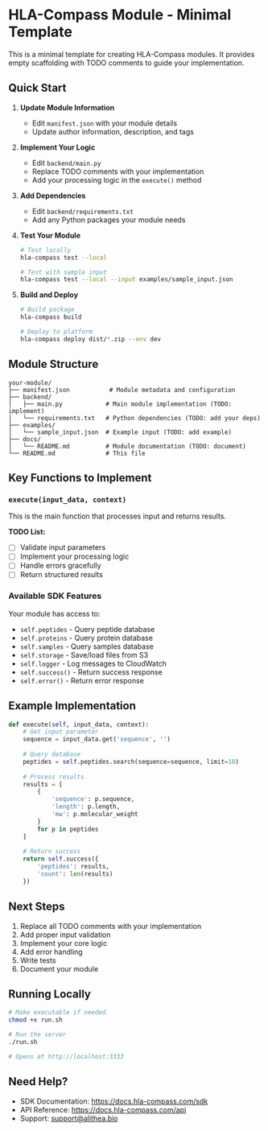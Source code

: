 # HLA-Compass Module - Minimal Template

This is a minimal template for creating HLA-Compass modules. It provides empty scaffolding with TODO comments to guide your implementation.

## Quick Start

1. **Update Module Information**
   - Edit `manifest.json` with your module details
   - Update author information, description, and tags

2. **Implement Your Logic**
   - Edit `backend/main.py`
   - Replace TODO comments with your implementation
   - Add your processing logic in the `execute()` method

3. **Add Dependencies**
   - Edit `backend/requirements.txt`
   - Add any Python packages your module needs

4. **Test Your Module**
   ```bash
   # Test locally
   hla-compass test --local
   
   # Test with sample input
   hla-compass test --local --input examples/sample_input.json
   ```

5. **Build and Deploy**
   ```bash
   # Build package
   hla-compass build
   
   # Deploy to platform
   hla-compass deploy dist/*.zip --env dev
   ```

## Module Structure

```
your-module/
├── manifest.json           # Module metadata and configuration
├── backend/
│   ├── main.py            # Main module implementation (TODO: implement)
│   └── requirements.txt   # Python dependencies (TODO: add your deps)
├── examples/
│   └── sample_input.json  # Example input (TODO: add example)
├── docs/
│   └── README.md          # Module documentation (TODO: document)
└── README.md              # This file
```

## Key Functions to Implement

### `execute(input_data, context)`
This is the main function that processes input and returns results.

**TODO List:**
- [ ] Validate input parameters
- [ ] Implement your processing logic
- [ ] Handle errors gracefully
- [ ] Return structured results

### Available SDK Features

Your module has access to:
- `self.peptides` - Query peptide database
- `self.proteins` - Query protein database
- `self.samples` - Query samples database
- `self.storage` - Save/load files from S3
- `self.logger` - Log messages to CloudWatch
- `self.success()` - Return success response
- `self.error()` - Return error response

## Example Implementation

```python
def execute(self, input_data, context):
    # Get input parameter
    sequence = input_data.get('sequence', '')
    
    # Query database
    peptides = self.peptides.search(sequence=sequence, limit=10)
    
    # Process results
    results = [
        {
            'sequence': p.sequence,
            'length': p.length,
            'mw': p.molecular_weight
        }
        for p in peptides
    ]
    
    # Return success
    return self.success({
        'peptides': results,
        'count': len(results)
    })
```

## Next Steps

1. Replace all TODO comments with your implementation
2. Add proper input validation
3. Implement your core logic
4. Add error handling
5. Write tests
6. Document your module

## Running Locally

```bash
# Make executable if needed
chmod +x run.sh

# Run the server
./run.sh

# Opens at http://localhost:3333
```

## Need Help?

- SDK Documentation: https://docs.hla-compass.com/sdk
- API Reference: https://docs.hla-compass.com/api
- Support: support@alithea.bio